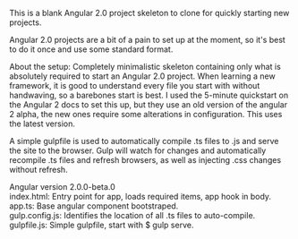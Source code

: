 This is a blank Angular 2.0 project skeleton to clone for quickly starting new projects.

Angular 2.0 projects are a bit of a pain to set up at the moment, so it's best to do it
once and use some standard format. 

About the setup:
Completely minimalistic skeleton containing only what is absolutely required to start an 
Angular 2.0 project. When learning a new framework, it is good to understand every file you
start with without handwaving, so a barebones start is best. I used the 5-minute quickstart
on the Angular 2 docs to set this up, but they use an old version of the angular 2 alpha,
the new ones require some alterations in configuration. This uses the latest version.

A simple gulpfile is used to automatically compile .ts files to .js and serve the site to 
the browser. Gulp will watch for changes and automatically recompile .ts files and refresh
browsers, as well as injecting .css changes without refresh.

Angular version 2.0.0-beta.0 <br>
index.html: Entry point for app, loads required items, app hook in body. <br>
app.ts: Base angular component bootstraped. <br>
gulp.config.js: Identifies the location of all .ts files to auto-compile. <br>
gulpfile.js: Simple gulpfile, start with $ gulp serve.